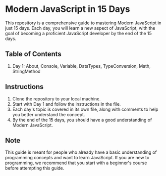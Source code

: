 # Modern JavaScript in 15 Days


This repository is a comprehensive guide to mastering Modern JavaScript in just 15 days. Each day, you will learn a new aspect of JavaScript, with the goal of becoming a proficient JavaScript developer by the end of the 15 days.

## Table of Contents

1. Day 1: About, Console, Variable, DataTypes, TypeConversion, Math, StringMethod


## Instructions


1. Clone the repository to your local machine.
2. Start with Day 1 and follow the instructions in the file.
3. Each day's topic is covered in its own file, along with comments to help you better understand the concept.
4. By the end of the 15 days, you should have a good understanding of Modern JavaScript.


## Note  

This guide is meant for people who already have a basic understanding of programming concepts and want to learn JavaScript. If you are new to programming, we recommend that you start with a beginner's course before attempting this guide.